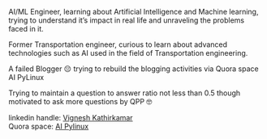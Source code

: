 AI/ML Engineer, learning about Artificial Intelligence and Machine learning, trying to understand it’s impact in real life and unraveling the problems faced in it.

Former Transportation engineer, curious to learn about advanced technologies such as AI used in the field of Transportation engineering.

A failed Blogger 😔 trying to rebuild the blogging activities via Quora space AI PyLinux

Trying to maintain a question to answer ratio not less than 0.5 though motivated to ask more questions by QPP 🤓

linkedin handle: [Vignesh Kathirkamar](https://www.linkedin.com/in/vigneshkathirkamar/) <br>
Quora space: [AI Pylinux](https://aipylinux.quora.com/)
